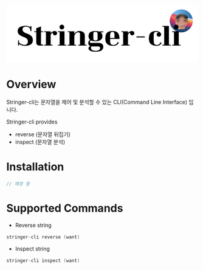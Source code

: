 ![stringer-cli](docs/images/stringer-cli.png)
# Overview
Stringer-cli는 문자열을 제어 및 분석할 수 있는 CLI(Command Line Interface) 입니다.

Stringer-cli provides
- reverse (문자열 뒤집기)
- inspect (문자열 분석) 

# Installation
```go
// 예정 중
```

# Supported Commands
- Reverse string 
```go
stringer-cli reverse (want)
```

- Inspect string
```go
stringer-cli inspect (want)
```
